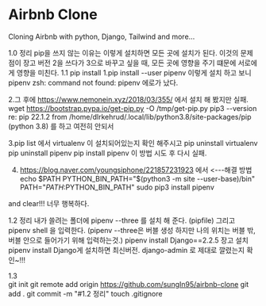 # Airbnb Clone

Cloning Airbnb with python, Django, Tailwind and more... 




1.0 정리 
pip을 쓰지 않는 이유는 이렇게 설치하면 모든 곳에 설치가 된다. 이것의 문제점이 장고 버전 2을 쓰다가 3으로 바꾸고 싶을 때, 모든 곳에 영향을 주기 떄문에 서로에게 영향을 미친다. 
1.1 pip install 
 1.pip install --user pipenv
 이렇게 설치 하고 보니 
 pipenv
 zsh: command not found: pipenv 에로가 났다. 

 2.그 후에 https://www.nemonein.xyz/2018/03/355/ 에서 설치 해 봤지만 실패.
 wget https://bootstrap.pypa.io/get-pip.py -O /tmp/get-pip.py
 pip3 --version
 re: pip 22.1.2 from /home/dlrkehrud/.local/lib/python3.8/site-packages/pip (python 3.8)
 를 하고 여전히 안되서 

 3.pip list 에서 virtualenv 이 설치되어있는지 확인 해주시고
pip uninstall virtualenv
pip uninstall pipenv
pip install pipenv 이 방법 시도 후 다시 실패. 

 4. https://blog.naver.com/youngsiphone/221857231923 에서  <---해결 방법
 echo $PATH
 PYTHON_BIN_PATH="$(python3 -m site --user-base)/bin"
 PATH="$PATH:$PYTHON_BIN_PATH"
 sudo pip3 install pipenv

 and clear!!! 너무 행복하다. 

1.2 정리
내가 쓸려는 폴더에 pipenv --three 를 설치 해 준다. (pipfile)
그리고 pipenv shell 을 입력한다. (pipenv --three은 버블 생성 하지만 나의 위치는 버블 밖, 버블 안으로 들어가기 위해 입력하는것.)
pipenv install Django==2.2.5 장고 설치 pipenv install Django게 설치하면 최신버전. 
django-admin 로 제대로 깔렸는지 확인~!!!

1.3  
git init
git remote add origin https://github.com/sungIn95/airbnb-clone
git add .
git commit -m "#1.2 정리"
touch .gitignore